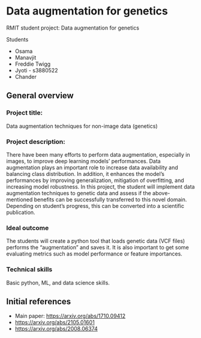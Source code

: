 # Data augmentation for genetics
RMIT student project: Data augmentation for genetics

Students
- Osama
- Manavjit
- Freddie Twigg
- Jyoti - s3880522
- Chander

## General overview

### Project title:  

Data augmentation techniques for non-image data (genetics) 
 
### Project description: 

There have been many efforts to perform data augmentation, especially in images, to improve deep learning models’ performances. Data augmentation plays an important role to increase data availability and balancing class distribution. In addition, it enhances the model’s performances by improving generalization, mitigation of overfitting, and increasing model robustness. In this project, the student will implement data augmentation techniques to genetic data and assess if the above-mentioned benefits can be successfully transferred to this novel domain. Depending on student’s progress, this can be converted into a scientific publication. 

### Ideal outcome 

The students will create a python tool that loads genetic data (VCF files) performs the “augmentation” and saves it. It is also important to get some evaluating metrics such as model performance or feature importances. 

### Technical skills 

Basic python, ML, and data science skills. 

## Initial references

* Main paper: https://arxiv.org/abs/1710.09412
* https://arxiv.org/abs/2105.01601
* https://arxiv.org/abs/2008.06374
